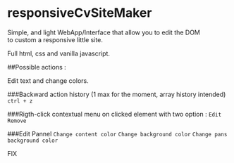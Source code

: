 # responsiveCvSiteMaker

Simple, and light WebApp/Interface that allow you to edit the DOM   
to custom a responsive little site.
  
Full html, css and vanilla javascript.
    
    
##Possible actions :
  
Edit text and change colors.
  
###Backward action history (1 max for the moment, array history intended)
```ctrl + z```
  
###Rigth-click contextual menu on clicked element with two option :
```Edit```
```Remove```

###Edit Pannel
```Change content color```
```Change background color```
```Change pans background color```

FIX
<!-- git clone --recurse-submodules https://github.com/nnieddu/cv-site.git -->
